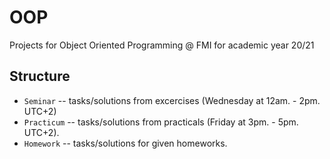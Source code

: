 # OOP 

Projects for Object Oriented Programming @ FMI for academic year 20/21

## Structure

* `Seminar` -- tasks/solutions from excercises (Wednesday at 12am. - 2pm. UTC+2)
* `Practicum` -- tasks/solutions from practicals (Friday at 3pm. - 5pm. UTC+2).
* `Homework` -- tasks/solutions for given homeworks.

 
